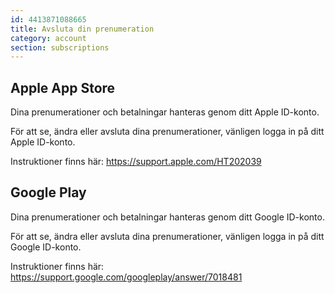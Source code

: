 ```yaml
---
id: 4413871088665
title: Avsluta din prenumeration
category: account
section: subscriptions
---
```

## Apple App Store

Dina prenumerationer och betalningar hanteras genom ditt Apple ID-konto.

För att se, ändra eller avsluta dina prenumerationer, vänligen logga in på ditt Apple ID-konto.

Instruktioner finns här: <https://support.apple.com/HT202039>

## Google Play

Dina prenumerationer och betalningar hanteras genom ditt Google ID-konto.

För att se, ändra eller avsluta dina prenumerationer, vänligen logga in på ditt Google ID-konto.

Instruktioner finns här: <https://support.google.com/googleplay/answer/7018481>

